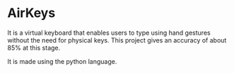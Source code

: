 # AirKeys

 It is a virtual keyboard that enables users to type using hand gestures without the need for physical keys. This project gives an accuracy of about 85% at this stage.

It is made using the python language.
